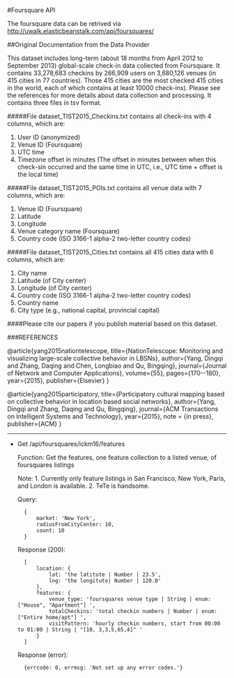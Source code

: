 #Foursquare API

The foursquare data can be retrived via http://uwalk.elasticbeanstalk.com/api/foursquares/

##Original Documentation from the Data Provider

This dataset includes long-term (about 18 months from April 2012 to September 2013) global-scale check-in data collected from Foursquare.
It contains 33,278,683 checkins by 266,909 users on 3,680,126 venues (in 415 cities in 77 countries). Those 415 cities are the most checked 415 cities in the world, each of which contains at least 10000 check-ins). Please see the references for more details about data collection and processing.
It contains three files in tsv format.

#####File dataset\_TIST2015_Checkins.txt contains all check-ins with 4 columns, which are:
1. User ID (anonymized)
2. Venue ID (Foursquare)
3. UTC time
4. Timezone offset in minutes (The offset in minutes between when this check-sin occurred and the same time in UTC, i.e., UTC time + offset is the local time)

#####File dataset\_TIST2015_POIs.txt contains all venue data with 7 columns, which are:
1. Venue ID (Foursquare)
2. Latitude
3. Longitude
4. Venue category name (Foursquare)
5. Country code (ISO 3166-1 alpha-2 two-letter country codes)

#####File dataset\_TIST2015_Cities.txt contains all 415 cities data with 6 columns, which are:
1. City name
2. Latitude (of City center)
3. Longitude (of City center)
4. Country code (ISO 3166-1 alpha-2 two-letter country codes)
5. Country name
6. City type (e.g., national capital, provincial capital)


####Please cite our papers if you publish material based on this dataset.

###REFERENCES

@article{yang2015nationtelescope,
  title={NationTelescope: Monitoring and visualizing large-scale collective behavior in LBSNs},
  author={Yang, Dingqi and Zhang, Daqing and Chen, Longbiao and Qu, Bingqing},
  journal={Journal of Network and Computer Applications},
  volume={55},
  pages={170--180},
  year={2015},
  publisher={Elsevier}
}

@article{yang2015participatory,
  title={Participatory cultural mapping based on collective behavior in location based social networks},
  author={Yang, Dingqi and Zhang, Daqing and Qu, Bingqing},
  journal={ACM Transactions on Intelligent Systems and Technology},
  year={2015},
  note = {in press},
  publisher={ACM}
}


---



* Get /api/foursquares/ickm16/features

    Function:
      Get the features, one feature collection to a listed venue, of foursquares listings

    Note:
      1. Currently only feature listings in San Francisco, New York, Paris, and London is available.
      2. TeTe is handsome.

    Query:

		{
			market: 'New York',
			radiusFromCityCenter: 10,
			count: 10
		}

    Response (200):

		[
			location: {
				lat: 'the latitute | Number | 23.5',
				lng: 'the longitute| Number | 120.0'
			},
			features: {
				venue_type: 'foursquares venue type | String | enum: ["House", "Apartment"] ',
				totalCheckins: 'total checkin numbers | Number | enum: ["Entire home/apt"] ',
				visitPattern: 'hourly checkin numbers, start from 00:00 to 01:00 | String | "[10, 3,3,5,65,4]" '
			}
		]

  Response (error):
  
  		{errcode: 0, errmsg: 'Not set up any error codes.'}

